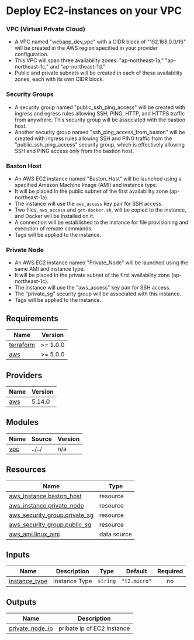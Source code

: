# Deploy EC2-instances on your VPC

### VPC (Virtual Private Cloud)

- A VPC named "webapp_dev_vpc" with a CIDR block of "192.168.0.0/16" will be created in the AWS region specified in your provider configuration.
- This VPC will span three availability zones: "ap-northeast-1a," "ap-northeast-1c," and "ap-northeast-1d."
- Public and private subnets will be created in each of these availability zones, each with its own CIDR block.

### Security Groups

- A security group named "public_ssh_ping_access" will be created with ingress and egress rules allowing SSH, PING, HTTP, and HTTPS traffic from anywhere. This security group will be associated with the bastion host.
- Another security group named "ssh_ping_access_from_baston" will be created with ingress rules allowing SSH and PING traffic from the "public_ssh_ping_access" security group, which is effectively allowing SSH and PING access only from the bastion host.

### Baston Host

- An AWS EC2 instance named "Baston_Host" will be launched using a specified Amazon Machine Image (AMI) and instance type.
- It will be placed in the public subnet of the first availability zone (ap-northeast-1a).
- The instance will use the `aws_access` key pair for SSH access.
- Two files, `aws_access` and `get-docker.sh`, will be copied to the instance, and Docker will be installed on it.
- A connection will be established to the instance for file provisioning and execution of remote commands.
- Tags will be applied to the instance.

### Private Node

- An AWS EC2 instance named "Private_Node" will be launched using the same AMI and instance type.
- It will be placed in the private subnet of the first availability zone (ap-northeast-1c).
- The instance will use the "aws_access" key pair for SSH access.
- The "private_sg" security group will be associated with this instance.
- Tags will be applied to the instance.

<!-- BEGINNING OF PRE-COMMIT-TERRAFORM DOCS HOOK -->
## Requirements

| Name | Version |
|------|---------|
| <a name="requirement_terraform"></a> [terraform](#requirement\_terraform) | >= 1.0.0 |
| <a name="requirement_aws"></a> [aws](#requirement\_aws) | >= 5.0.0 |

## Providers

| Name | Version |
|------|---------|
| <a name="provider_aws"></a> [aws](#provider\_aws) | 5.14.0 |

## Modules

| Name | Source | Version |
|------|--------|---------|
| <a name="module_vpc"></a> [vpc](#module\_vpc) | ../../ | n/a |

## Resources

| Name | Type |
|------|------|
| [aws_instance.baston_host](https://registry.terraform.io/providers/hashicorp/aws/latest/docs/resources/instance) | resource |
| [aws_instance.private_node](https://registry.terraform.io/providers/hashicorp/aws/latest/docs/resources/instance) | resource |
| [aws_security_group.private_sg](https://registry.terraform.io/providers/hashicorp/aws/latest/docs/resources/security_group) | resource |
| [aws_security_group.public_sg](https://registry.terraform.io/providers/hashicorp/aws/latest/docs/resources/security_group) | resource |
| [aws_ami.linux_ami](https://registry.terraform.io/providers/hashicorp/aws/latest/docs/data-sources/ami) | data source |

## Inputs

| Name | Description | Type | Default | Required |
|------|-------------|------|---------|:--------:|
| <a name="input_instance_type"></a> [instance\_type](#input\_instance\_type) | Instance Type | `string` | `"t2.micro"` | no |

## Outputs

| Name | Description |
|------|-------------|
| <a name="output_private_node_ip"></a> [private\_node\_ip](#output\_private\_node\_ip) | pribate ip of EC2 instance |
<!-- END OF PRE-COMMIT-TERRAFORM DOCS HOOK -->
